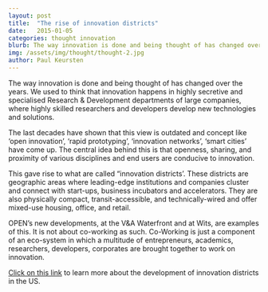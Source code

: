 ```yaml
---
layout: post
title:  "The rise of innovation districts"
date:   2015-01-05
categories: thought innovation
blurb: The way innovation is done and being thought of has changed over the years. We used to think that innovation happens in highly secretive and specialised Research & Development departments of large companies, where highly skilled researchers and developers develop new technologies and solutions.
img: /assets/img/thought/thought-2.jpg
author: Paul Keursten
---
```


The way innovation is done and being thought of has changed over the years. We used to think that innovation happens in highly secretive and specialised Research & Development departments of large companies, where highly skilled researchers and developers develop new technologies and solutions.

The last decades have shown that this view is outdated and concept like ‘open innovation’, ‘rapid prototyping’, ‘innovation networks’, ‘smart cities’ have come up. The central idea behind this is that openness, sharing, and proximity of various disciplines and end users are conducive to innovation.

This gave rise to what are called “innovation districts’. These districts are geographic areas where leading-edge institutions and companies cluster and connect with start-ups, business incubators and accelerators. They are also physically compact, transit-accessible, and technically-wired and offer mixed-use housing, office, and retail.

OPEN’s new developments, at the V&A Waterfront and at Wits, are examples of this. It is not about co-working as such. Co-Working is just a component of an eco-system in which a multitude of entrepreneurs, academics, researchers, developers, corporates are brought together to work on innovation.

[Click on this link](http://www.brookings.edu/about/programs/metro/innovation-districts) to learn more about the development of innovation districts in the US.